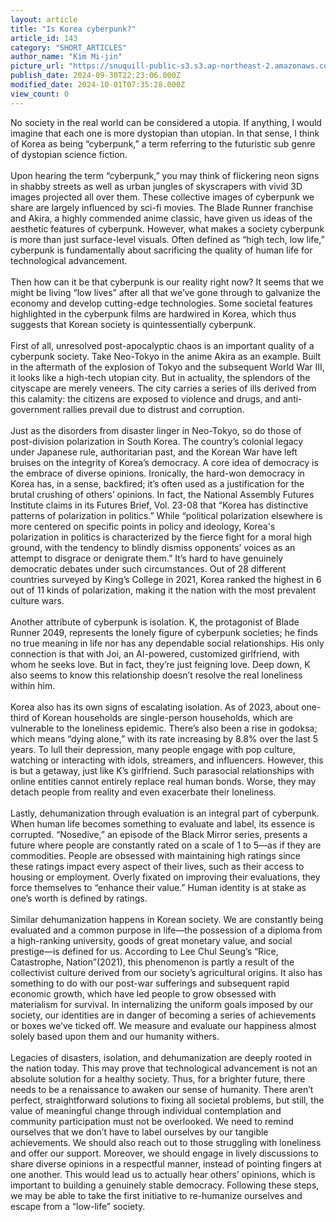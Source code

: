 ```yaml
---
layout: article
title: "Is Korea cyberpunk?"
article_id: 143
category: "SHORT_ARTICLES"
author_name: "Kim Mi-jin"
picture_url: "https://snuquill-public-s3.s3.ap-northeast-2.amazonaws.com/photo/article/bad71d7f-ae8f-4b6a-af0c-c877bf2a92f7.png"
publish_date: 2024-09-30T22:23:06.000Z
modified_date: 2024-10-01T07:35:28.000Z
view_count: 0
---
```


No society in the real world can be considered a utopia. If anything, I would imagine that each one is more dystopian than utopian. In that sense, I think of Korea as being “cyberpunk,” a term referring to the futuristic sub genre of dystopian science fiction.<br><br>Upon hearing the term “cyberpunk,” you may think of flickering neon signs in shabby streets as well as urban jungles of skyscrapers with vivid 3D images projected all over them. These collective images of cyberpunk we share are largely influenced by sci-fi movies. The Blade Runner franchise and Akira, a highly commended anime classic, have given us ideas of the aesthetic features of cyberpunk. However, what makes a society cyberpunk is more than just surface-level visuals. Often defined as “high tech, low life,” cyberpunk is fundamentally about sacrificing the quality of human life for technological advancement. <br><br>Then how can it be that cyberpunk is our reality right now? It seems that we might be living “low lives” after all that we’ve gone through to galvanize the economy and develop cutting-edge technologies. Some societal features highlighted in the cyberpunk films are hardwired in Korea, which thus suggests that Korean society is quintessentially cyberpunk.<br><br>First of all, unresolved post-apocalyptic chaos is an important quality of a cyberpunk society. Take Neo-Tokyo in the anime Akira as an example. Built in the aftermath of the explosion of Tokyo and the subsequent World War III, it looks like a high-tech utopian city. But in actuality, the splendors of the cityscape are merely veneers. The city carries a series of ills derived from this calamity: the citizens are exposed to violence and drugs, and anti-government rallies prevail due to distrust and corruption.<br><br>Just as the disorders from disaster linger in Neo-Tokyo, so do those of post-division polarization in South Korea. The country’s colonial legacy under Japanese rule, authoritarian past, and the Korean War have left bruises on the integrity of Korea’s democracy. A core idea of democracy is the embrace of diverse opinions. Ironically, the hard-won democracy in Korea has, in a sense, backfired; it’s often used as a justification for the brutal crushing of others’ opinions. In fact, the National Assembly Futures Institute claims in its Futures Brief, Vol. 23-08 that “Korea has distinctive patterns of polarization in politics.” While “political polarization elsewhere is more centered on specific points in policy and ideology, Korea's polarization in politics is characterized by the fierce fight for a moral high ground, with the tendency to blindly dismiss opponents’ voices as an attempt to disgrace or denigrate them.” It’s hard to have genuinely democratic debates under such circumstances. Out of 28 different countries surveyed by King’s College in 2021, Korea ranked the highest in 6 out of 11 kinds of polarization, making it the nation with the most prevalent culture wars.<br><br>Another attribute of cyberpunk is isolation. K, the protagonist of Blade Runner 2049, represents the lonely figure of cyberpunk societies; he finds no true meaning in life nor has any dependable social relationships. His only connection is that with Joi, an AI-powered, customized girlfriend, with whom he seeks love. But in fact, they’re just feigning love. Deep down, K also seems to know this relationship doesn’t resolve the real loneliness within him.<br><br>Korea also has its own signs of escalating isolation. As of 2023, about one-third of Korean households are single-person households, which are vulnerable to the loneliness epidemic. There’s also been a rise in godoksa; which means “dying alone,” with its rate increasing by 8.8% over the last 5 years. To lull their depression, many people engage with pop culture, watching or interacting with idols, streamers, and influencers. However, this is but a getaway, just like K’s girlfriend. Such parasocial relationships with online entities cannot entirely replace real human bonds. Worse, they may detach people from reality and even exacerbate their loneliness.<br><br>Lastly, dehumanization through evaluation is an integral part of cyberpunk. When human life becomes something to evaluate and label, its essence is corrupted. “Nosedive,” an episode of the Black Mirror series, presents a future where people are constantly rated on a scale of 1 to 5—as if they are commodities. People are obsessed with maintaining high ratings since these ratings impact every aspect of their lives, such as their access to housing or employment. Overly fixated on improving their evaluations, they force themselves to “enhance their value.” Human identity is at stake as one’s worth is defined by ratings. <br><br>Similar dehumanization happens in Korean society. We are constantly being evaluated and a common purpose in life—the possession of a diploma from a high-ranking university, goods of great monetary value, and social prestige—is defined for us. According to Lee Chul Seung’s “Rice, Catastrophe, Nation”(2021), this phenomenon is partly a result of the collectivist culture derived from our society’s agricultural origins. It also has something to do with our post-war sufferings and subsequent rapid economic growth, which have led people to grow obsessed with materialism for survival. In internalizing the uniform goals imposed by our society, our identities are in danger of becoming a series of achievements or boxes we’ve ticked off. We measure and evaluate our happiness almost solely based upon them and our humanity withers.<br><br>Legacies of disasters, isolation, and dehumanization are deeply rooted in the nation today. This may prove that technological advancement is not an absolute solution for a healthy society. Thus, for a brighter future, there needs to be a renaissance to awaken our sense of humanity. There aren’t perfect, straightforward solutions to fixing all societal problems, but still, the value of meaningful change through individual contemplation and community participation must not be overlooked. We need to remind ourselves that we don’t have to label ourselves by our tangible achievements. We should also reach out to those struggling with loneliness and offer our support. Moreover, we should engage in lively discussions to share diverse opinions in a respectful manner, instead of pointing fingers at one another. This would lead us to actually hear others’ opinions, which is important to building a genuinely stable democracy. Following these steps, we may be able to take the first initiative to re-humanize ourselves and escape from a “low-life” society. <br>
